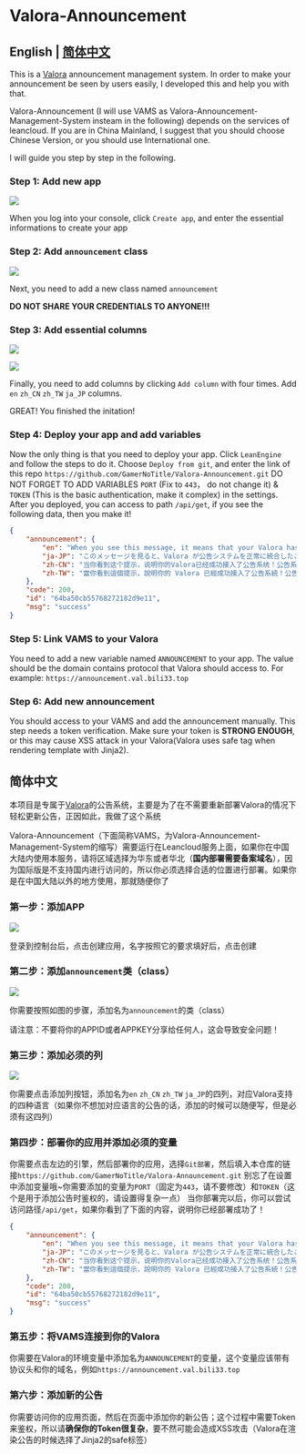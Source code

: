 # Valora-Announcement

## English | [简体中文](#简体中文)

This is a [Valora](https://github.com/GamerNoTitle/Valora) announcement management system. In order to make your announcement be seen by users easily, I developed this and help you with that. 

Valora-Announcement (I will use VAMS as Valora-Announcement-Management-System insteam in the following) depends on the services of leancloud. If you are in China Mainland, I suggest that you should choose Chinese Version, or you should use International one.

I will guide you step by step in the following.

### Step 1: Add new app

![](https://registry.npmmirror.com/gamernotitle-oss/1.0.3/files/img/Github/Valora-Announcement/msedge-20230721-165638.png)

When you log into your console, click `Create app`, and enter the essential informations to create your app

### Step 2: Add `announcement` class

![](https://registry.npmmirror.com/gamernotitle-oss/1.0.3/files/img/Github/Valora-Announcement/msedge-20230721-165828.png)

Next, you need to add a new class named `announcement`

**DO NOT SHARE YOUR CREDENTIALS TO ANYONE!!!**

### Step 3: Add essential columns

![](https://registry.npmmirror.com/gamernotitle-oss/1.0.3/files/img/Github/Valora-Announcement/msedge-20230721-170324.png)

![](https://registry.npmmirror.com/gamernotitle-oss/1.0.3/files/img/Github/Valora-Announcement/msedge-20230721-170344.png)

Finally, you need to add columns by clicking `Add column` with four times. Add `en` `zh_CN` `zh_TW` `ja_JP` columns.

GREAT! You finished the initation!

### Step 4: Deploy your app and add variables

Now the only thing is that you need to deploy your app. Click `LeanEngine` and follow the steps to do it. 
Choose `Deploy from git`, and enter the link of this repo `https://github.com/GamerNoTitle/Valora-Announcement.git`
DO NOT FORGET TO ADD VARIABLES `PORT` (Fix to `443`， do not change it) & `TOKEN` (This is the basic authentication, make it complex) in the settings.
After you deployed, you can access to path `/api/get`, if you see the following data, then you make it!
```json
{
    "announcement": {
        "en": "When you see this message, it means that your Valora has successfully integrated the announcement system! The announcement system GitHub repository link: <u><a href=\"https://github.com/GamerNoTitle/Valora-Announcement\">Valora-Announcement</a></u>",
        "ja-JP": "このメッセージを見ると、Valora が公告システムを正常に統合したことを意味します！公告システムの GitHub リポジトリのリンク：<u><a href=\"https://github.com/GamerNoTitle/Valora-Announcement\">Valora-Announcement</a></u>",
        "zh-CN": "当你看到这个提示，说明你的Valora已经成功接入了公告系统！公告系统Github仓库链接：<u><a href=\"https://github.com/GamerNoTitle/Valora-Announcement\">Valora-Announcement</a></u>",
        "zh-TW": "當你看到這個提示，說明你的 Valora 已經成功接入了公告系統！公告系統 Github 倉庫連結：<u><a href=\"https://github.com/GamerNoTitle/Valora-Announcement\">Valora-Announcement</a></u>"
    },
    "code": 200,
    "id": "64ba50cb55768272182d9e11",
    "msg": "success"
}
```

### Step 5: Link VAMS to your Valora

You need to add a new variable named `ANNOUNCEMENT` to your app. The value should be the domain contains protocol that Valora should access to. For example: `https://announcement.val.bili33.top`

### Step 6: Add new announcement

You should access to your VAMS and add the announcement manually. This step needs a token verification. Make sure your token is **STRONG ENOUGH**, or this may cause XSS attack in your Valora(Valora uses safe tag when rendering template with Jinja2).

## 简体中文

本项目是专属于[Valora](https://github.com/GamerNoTitle/Valora)的公告系统，主要是为了在不需要重新部署Valora的情况下轻松更新公告，正因如此，我做了这个系统

Valora-Announcement（下面简称VAMS，为Valora-Announcement-Management-System的缩写）需要运行在Leancloud服务上面，如果你在中国大陆内使用本服务，请将区域选择为华东或者华北（**国内部署需要备案域名**），因为国际版是不支持国内进行访问的，所以你必须选择合适的位置进行部署。如果你是在中国大陆以外的地方使用，那就随便你了

### 第一步：添加APP

![](https://registry.npmmirror.com/gamernotitle-oss/1.0.3/files/img/Github/Valora-Announcement/msedge-20230721-171943.png)

登录到控制台后，点击创建应用，名字按照它的要求填好后，点击创建

### 第二步：添加`announcement`类（class）

![](https://registry.npmmirror.com/gamernotitle-oss/1.0.3/files/img/Github/Valora-Announcement/msedge-20230721-172114.png)

你需要按照如图的步骤，添加名为`announcement`的类（class）

请注意：不要将你的APPID或者APPKEY分享给任何人，这会导致安全问题！

### 第三步：添加必须的列

![](https://registry.npmmirror.com/gamernotitle-oss/1.0.3/files/img/Github/Valora-Announcement/msedge-20230721-174037.png)

你需要点击添加列按钮，添加名为`en` `zh_CN` `zh_TW` `ja_JP`的四列，对应Valora支持的四种语言（如果你不想加对应语言的公告的话，添加的时候可以随便写，但是必须有这四列）

### 第四步：部署你的应用并添加必须的变量

你需要点击左边的引擎，然后部署你的应用，选择`Git部署`，然后填入本仓库的链接`https://github.com/GamerNoTitle/Valora-Announcement.git`
别忘了在设置中添加变量哦~你需要添加的变量为`PORT`（固定为`443`，请不要修改）和`TOKEN`（这个是用于添加公告时鉴权的，请设置得复杂一点）
当你部署完以后，你可以尝试访问路径`/api/get`，如果你看到了下面的内容，说明你已经部署成功了！
```json
{
    "announcement": {
        "en": "When you see this message, it means that your Valora has successfully integrated the announcement system! The announcement system GitHub repository link: <u><a href=\"https://github.com/GamerNoTitle/Valora-Announcement\">Valora-Announcement</a></u>",
        "ja-JP": "このメッセージを見ると、Valora が公告システムを正常に統合したことを意味します！公告システムの GitHub リポジトリのリンク：<u><a href=\"https://github.com/GamerNoTitle/Valora-Announcement\">Valora-Announcement</a></u>",
        "zh-CN": "当你看到这个提示，说明你的Valora已经成功接入了公告系统！公告系统Github仓库链接：<u><a href=\"https://github.com/GamerNoTitle/Valora-Announcement\">Valora-Announcement</a></u>",
        "zh-TW": "當你看到這個提示，說明你的 Valora 已經成功接入了公告系統！公告系統 Github 倉庫連結：<u><a href=\"https://github.com/GamerNoTitle/Valora-Announcement\">Valora-Announcement</a></u>"
    },
    "code": 200,
    "id": "64ba50cb55768272182d9e11",
    "msg": "success"
}
```

### 第五步：将VAMS连接到你的Valora

你需要在Valora的环境变量中添加名为`ANNOUNCEMENT`的变量，这个变量应该带有协议头和你的域名，例如`https://announcement.val.bili33.top`

### 第六步：添加新的公告

你需要访问你的应用页面，然后在页面中添加你的新公告；这个过程中需要Token来鉴权，所以请**确保你的Token很复杂**，要不然可能会造成XSS攻击（Valora在渲染公告的时候选择了Jinja2的safe标签）
